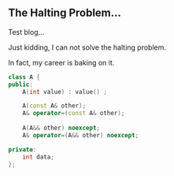 ## The Halting Problem...

Test blog...

Just kidding, I can not solve the halting problem.

In fact, my career is baking on it.



```c++
class A {
public:
    A(int value) : value() ;

    A(const A& other);
    A& operator=(const A& other);
    
    A(A&& other) noexcept; 
    A& operator=(A&& other) noexcept;

private:
    int data;
};

```

